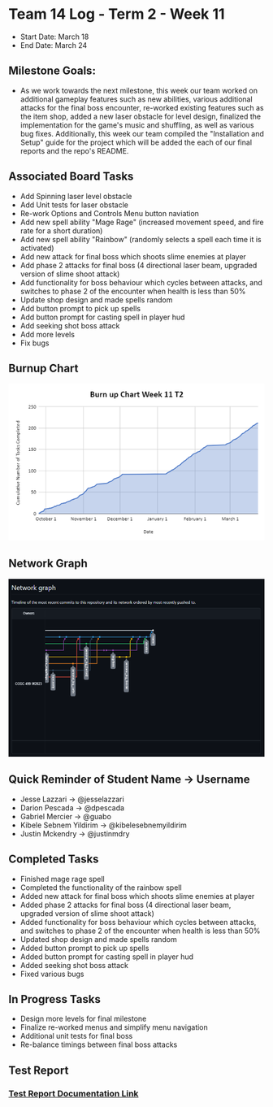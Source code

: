 # Team 14 Log - Term 2 - Week 11

- Start Date: March 18
- End Date: March 24

## Milestone Goals:

- As we work towards the next milestone, this week our team worked on additional gameplay features such as new abilities, various additional attacks for the final boss encounter, re-worked existing features such as the item shop, added a new laser obstacle for level design, finalized the implementation for the game's music and shuffling, as well as various bug fixes. Additionally, this week our team compiled the "Installation and Setup" guide for the project which will be added the each of our final reports and the repo's README.

## Associated Board Tasks

- Add Spinning laser level obstacle
- Add Unit tests for laser obstacle
- Re-work Options and Controls Menu button naviation
- Add new spell ability "Mage Rage" (increased movement speed, and fire rate for a short duration)
- Add new spell ability "Rainbow" (randomly selects a spell each time it is activated)
- Add  new attack for final boss which shoots slime enemies at player
- Add phase 2 attacks for final boss (4 directional laser beam, upgraded version of slime shoot attack)
- Add functionality for boss behaviour which cycles between attacks, and switches to phase 2 of the encounter when health is less than 50%
- Update shop design and made spells random
- Add button prompt to pick up spells
- Add button prompt for casting spell in player hud
- Add seeking shot boss attack
- Add more levels
- Fix bugs

## Burnup Chart

![](screenshots/t2week11_burnup.PNG)

## Network Graph

![](screenshots/networkgraph_t2_week11.png)

## Quick Reminder of Student Name → Username
- Jesse Lazzari → @jesselazzari
- Darion Pescada → @dpescada
- Gabriel Mercier → @guabo
- Kibele Sebnem Yildirim → @kibelesebnemyildirim
- Justin Mckendry → @justinmdry

## Completed Tasks

- Finished mage rage spell
- Completed the functionality of the rainbow spell
- Added new attack for final boss which shoots slime enemies at player
- Added phase 2 attacks for final boss (4 directional laser beam, upgraded version of slime shoot attack)
- Added functionality for boss behaviour which cycles between attacks, and switches to phase 2 of the encounter when health is less than 50%
- Updated shop design and made spells random
- Added button prompt to pick up spells
- Added button prompt for casting spell in player hud
- Added seeking shot boss attack
- Fixed various bugs

## In Progress Tasks

- Design more levels for final milestone
- Finalize re-worked menus and simplify menu navigation
- Additional unit tests for final boss
- Re-balance timings between final boss attacks

## Test Report 

### [Test Report Documentation Link](../../tests/Test_log.md)
